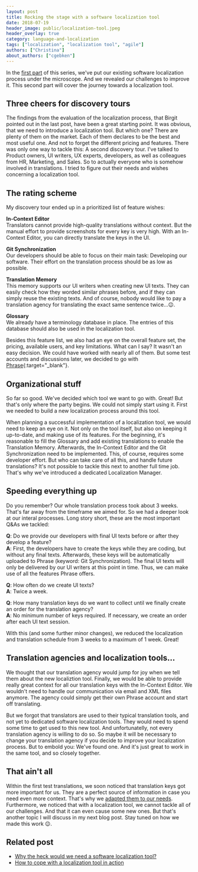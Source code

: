 ```yaml
---
layout: post
title: Rocking the stage with a software localization tool
date: 2018-07-19
header_image: public/localization-tool.jpeg
header_overlay: true
category: language-and-localization
tags: ["localization", "localization tool", "agile"]
authors: ["Christina"]
about_authors: ["cgebken"]
---
```


In the [first part](/blog/language-and-localization/why-the-heck-would-we-need-a-software-localization-tool/) of this series, we've put our existing software localization process under the microscope.
And we revealed our challenges to improve it.
This second part will cover the journey towards a localization tool.

## Three cheers for discovery tours

The findings from the evaluation of the localization process, that Birgit pointed out in the last post, have been a great starting point.
It was obvious, that we need to introduce a localization tool.
But which one?
There are plenty of them on the market.
Each of them declares to be the best and most useful one.
And not to forget the different pricing and features.
There was only one way to tackle this: A second discovery tour.
I've talked to Product owners, UI writers, UX experts, developers, as well as colleagues from HR, Marketing, and Sales.
So to actually everyone who is somehow involved in translations.
I tried to figure out their needs and wishes concerning a localization tool.

## The rating scheme

My discovery tour ended up in a prioritized list of feature wishes:

**In-Context Editor**   
Translators cannot provide high-quality translations without context.
But the manual effort to provide screenshots for every key is very high.
With an In-Context Editor, you can directly translate the keys in the UI.

**Git Synchronization**   
Our developers should be able to focus on their main task: Developing our software.
Their effort on the translation process should be as low as possible.

**Translation Memory**   
This memory supports our UI writers when creating new UI texts.
They can easily check how they worded similar phrases before, and if they can simply reuse the existing texts.
And of course, nobody would like to pay a translation agency for translating the exact same sentence twice...😉.

**Glossary**   
We already have a terminology database in place.
The entries of this database should also be used in the localization tool.

Besides this feature list, we also had an eye on the overall feature set, the pricing, available users, and key limitations.
What can I say?
It wasn't an easy decision.
We could have worked with nearly all of them.
But some test accounts and discussions later, we decided to go with [Phrase](https://phrase.com/){:target="_blank"}.

## Organizational stuff

So far so good.
We've decided which tool we want to go with.
Great!
But that's only where the party begins.
We could not simply start using it.
First we needed to build a new localization process around this tool.

When planning a successful implementation of a localization tool, we would need to keep an eye on it.
Not only on the tool itself, but also on keeping it up-to-date, and making use of its features.
For the beginning, it's reasonable to fill the Glossary and add existing translations to enable the Translation Memory.
Afterwards, the In-Context Editor and the Git Synchronization need to be implemented.
This, of course, requires some developer effort.
But who can take care of all this, and handle future translations?
It's not possible to tackle this next to another full time job.
That's why we've introduced a dedicated Localization Manager.

## Speeding everything up

Do you remember?
Our whole translation process took about 3 weeks.
That's far away from the timeframe we aimed for.
So we had a deeper look at our interal processes.
Long story short, these are the most important Q&As we tackled:

**Q**: Do we provide our developers with final UI texts before or after they develop a feature?   
**A**: First, the developers have to create the keys while they are coding, but without any final texts. Afterwards, these keys will be automatically uploaded to Phrase (keyword: Git Synchronization). The final UI texts will only be delivered by our UI writers at this point in time. Thus, we can make use of all the features Phrase offers.

**Q**: How often do we create UI texts?   
**A**: Twice a week.

**Q**: How many translation keys do we want to collect until we finally create an order for the translation agency?   
**A**: No minimum number of keys required. If necessary,  we create an order after each UI text session. 

With this (and some further minor changes), we reduced the localization and translation schedule from 3 weeks to a maximum of 1 week. Great!

## Translation agencies and localization tools...

We thought that our translation agency would jump for joy when we tell them about the new localiztion tool.
Finally, we would be able to provide really great context for all our translation keys with the In-Context Editor.
We wouldn't need to handle our communication via email and XML files anymore.
The agency could simply get their own Phrase account and start off translating.

But we forgot that translators are used to their typical translation tools, and not yet to dedicated software localization tools.
They would need to spend some time to get used to this new tool.
And unfortunatelly, not every translation agency is willing to do so.
So maybe it will be necessary to change your translation agency if you decide to improve your localization process.
But to embold you: We've found one.
And it's just great to work in the same tool, and so closely together.

## That ain't all

Within the first test translations, we soon noticed that translation keys got more important for us.
They are a perfect source of information in case you need even more context.
That's why we [adapted them to our needs](/blog/language-and-localization/why-you-should-invest-time-on-translation-keys/).
Furthermore, we noticed that with a localization tool, we cannot tackle all of our challenges.
And that it can even cause some new ones.
But that's another topic I will discuss in my next blog post.
Stay tuned on how we made this work 😉.

## Related post

* [Why the heck would we need a software localization tool?](/blog/language-and-localization/why-the-heck-would-we-need-a-software-localization-tool/)
* [How to cope with a localization tool in action](/blog/language-and-localization/how-to-cope-with-a-localization-tool-in-action/)